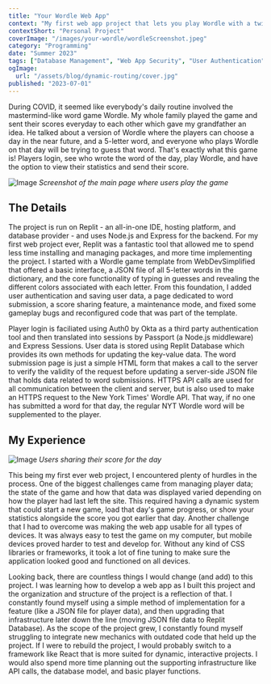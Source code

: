 ```yaml
---
title: "Your Wordle Web App"
context: "My first web app project that lets you play Wordle with a twist. Included database management, API calls, routing, and users."
contextShort: "Personal Project"
coverImage: "/images/your-wordle/wordleScreenshot.jpeg"
category: "Programming"
date: "Summer 2023"
tags: ["Database Management", "Web App Security", "User Authentication", "Routing"]
ogImage:
  url: "/assets/blog/dynamic-routing/cover.jpg"
published: "2023-07-01"
---
```


During COVID, it seemed like everybody's daily routine involved the mastermind-like word game Wordle. My whole family played the game and sent their scores everyday to each other which gave my grandfather an idea. He talked about a version of Wordle where the players can choose a day in the near future, and a 5-letter word, and everyone who plays Wordle on that day will be trying to guess that word. That's exactly what this game is! Players login, see who wrote the word of the day, play Wordle, and have the option to view their statistics and send their score.

![Image](/images/your-wordle/wordleScreenshot.jpeg "Screenshot of app")
*Screenshot of the main page where users play the game*

## The Details

The project is run on Replit - an all-in-one IDE, hosting platform, and database provider - and uses Node.js and Express for the backend. For my first web project ever, Replit was a fantastic tool that allowed me to spend less time installing and managing packages, and more time implementing the project. I started with a Wordle game template from WebDevSimplified that offered a basic interface, a JSON file of all 5-letter words in the dictionary, and the core functionality of typing in guesses and revealing the different colors associated with each letter. From this foundation, I added user authentication and saving user data, a page dedicated to word submission, a score sharing feature, a maintenance mode, and fixed some gameplay bugs and reconfigured code that was part of the template.

Player login is faciliated using Auth0 by Okta as a third party authentication tool and then translated into sessions by Passport (a Node.js middleware) and Express Sessions. User data is stored using Replit Database which provides its own methods for updating the key-value data. The word submission page is just a simple HTML form that makes a call to the server to verify the validity of the request before updating a server-side JSON file that holds data related to word submissions. HTTPS API calls are used for all communication between the client and server, but is also used to make an HTTPS request to the New York Times' Wordle API. That way, if no one has submitted a word for that day, the regular NYT Wordle word will be supplemented to the player.

## My Experience

![Image](/images/your-wordle/wordle-score-mockup.png "Screenshot of app")
*Users sharing their score for the day*

This being my first ever web project, I encountered plenty of hurdles in the process. One of the biggest challenges came from managing player data; the state of the game and how that data was displayed varied depending on how the player had last left the site. This required having a dynamic system that could start a new game, load that day's game progress, or show your statistics alongside the score you got earlier that day. Another challenge that I had to overcome was making the web app usable for all types of devices. It was always easy to test the game on my computer, but mobile devices proved harder to test and develop for. Without any kind of CSS libraries or frameworks, it took a lot of fine tuning to make sure the application looked good and functioned on all devices.

Looking back, there are countless things I would change (and add) to this project. I was learning how to develop a web app as I built this project and the organization and structure of the project is a reflection of that. I constantly found myself using a simple method of implementation for a feature (like a JSON file for player data), and then upgrading that infrastructure later down the line (moving JSON file data to Replit Database). As the scope of the project grew, I constantly found myself struggling to integrate new mechanics with outdated code that held up the project. If I were to rebuild the project, I would probably switch to a framework like React that is more suited for dynamic, interactive projects. I would also spend more time planning out the supporting infrastructure like API calls, the database model, and basic player functions.